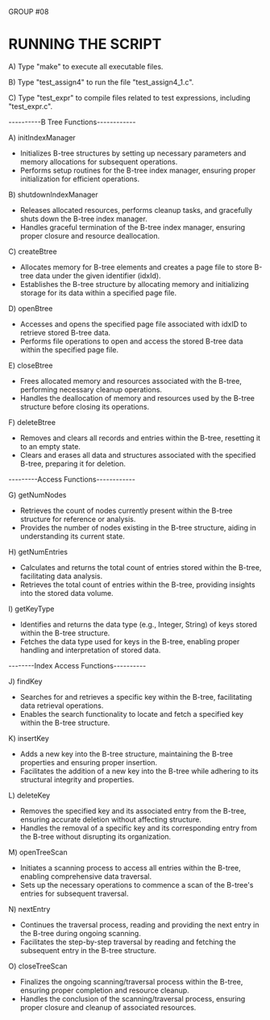 GROUP #08

RUNNING THE SCRIPT
=======================================

A) Type "make" to execute all executable files.

B) Type "test_assign4" to run the file "test_assign4_1.c".

C) Type "test_expr" to compile files related to test expressions, including "test_expr.c".

----------B Tree Functions------------

A) initIndexManager
- Initializes B-tree structures by setting up necessary parameters and memory allocations for subsequent operations.
- Performs setup routines for the B-tree index manager, ensuring proper initialization for efficient operations.

B) shutdownIndexManager
- Releases allocated resources, performs cleanup tasks, and gracefully shuts down the B-tree index manager.
- Handles graceful termination of the B-tree index manager, ensuring proper closure and resource deallocation.

C) createBtree
- Allocates memory for B-tree elements and creates a page file to store B-tree data under the given identifier (idxId).
- Establishes the B-tree structure by allocating memory and initializing storage for its data within a specified page file.

D) openBtree
- Accesses and opens the specified page file associated with idxID to retrieve stored B-tree data.
- Performs file operations to open and access the stored B-tree data within the specified page file.

E) closeBtree
- Frees allocated memory and resources associated with the B-tree, performing necessary cleanup operations.
- Handles the deallocation of memory and resources used by the B-tree structure before closing its operations.

F) deleteBtree
- Removes and clears all records and entries within the B-tree, resetting it to an empty state.
- Clears and erases all data and structures associated with the specified B-tree, preparing it for deletion.

---------Access Functions------------

G) getNumNodes
- Retrieves the count of nodes currently present within the B-tree structure for reference or analysis.
- Provides the number of nodes existing in the B-tree structure, aiding in understanding its current state.

H) getNumEntries
- Calculates and returns the total count of entries stored within the B-tree, facilitating data analysis.
- Retrieves the total count of entries within the B-tree, providing insights into the stored data volume.

I) getKeyType
- Identifies and returns the data type (e.g., Integer, String) of keys stored within the B-tree structure.
- Fetches the data type used for keys in the B-tree, enabling proper handling and interpretation of stored data.

--------Index Access Functions----------

J) findKey
- Searches for and retrieves a specific key within the B-tree, facilitating data retrieval operations.
- Enables the search functionality to locate and fetch a specified key within the B-tree structure.

K) insertKey
- Adds a new key into the B-tree structure, maintaining the B-tree properties and ensuring proper insertion.
- Facilitates the addition of a new key into the B-tree while adhering to its structural integrity and properties.

L) deleteKey
- Removes the specified key and its associated entry from the B-tree, ensuring accurate deletion without affecting structure.
- Handles the removal of a specific key and its corresponding entry from the B-tree without disrupting its organization.

M) openTreeScan
- Initiates a scanning process to access all entries within the B-tree, enabling comprehensive data traversal.
- Sets up the necessary operations to commence a scan of the B-tree's entries for subsequent traversal.

N) nextEntry
- Continues the traversal process, reading and providing the next entry in the B-tree during ongoing scanning.
- Facilitates the step-by-step traversal by reading and fetching the subsequent entry in the B-tree structure.

O) closeTreeScan
- Finalizes the ongoing scanning/traversal process within the B-tree, ensuring proper completion and resource cleanup.
- Handles the conclusion of the scanning/traversal process, ensuring proper closure and cleanup of associated resources.